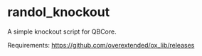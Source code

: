 # randol_knockout
A simple knockout script for QBCore.

Requirements: 
https://github.com/overextended/ox_lib/releases
